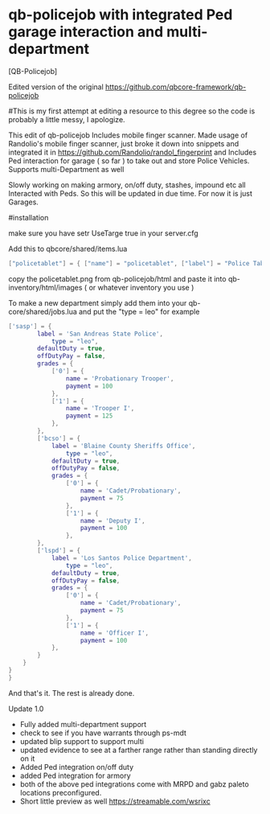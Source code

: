# qb-policejob with integrated Ped garage interaction and multi-department
[QB-Policejob]

Edited version of the original https://github.com/qbcore-framework/qb-policejob

#This is my first attempt at editing a resource to this degree so the code is probably a little messy, I apologize.


This edit of qb-policejob Includes mobile finger scanner. Made usage of Randolio's mobile finger scanner, just broke it down into snippets and integrated it in https://github.com/Randolio/randol_fingerprint and Includes Ped interaction for garage ( so far ) to take out and store Police Vehicles. Supports multi-Department as well

Slowly working on making armory, on/off duty, stashes, impound etc all Interacted with Peds. So this will be updated in due time. For now it is just Garages.

#installation

make sure you have setr UseTarge true in your server.cfg

Add this to qbcore/shared/items.lua
```lua
["policetablet"] = { ["name"] = "policetablet", ["label"] = "Police Tablet", ["weight"] = 5000, ["type"] = "item", ["image"] = "policetablet.png", ["unique"] = true, ['useable'] = true, ["shouldClose"] = true, ["combinable"] = nil, ["description"] = "A mobile fingerprint tablet." },
```

copy the policetablet.png from qb-policejob/html and paste it into qb-inventory/html/images ( or whatever inventory you use )

To make a new department simply add them into your qb-core/shared/jobs.lua and put the "type = leo" for example

```lua
['sasp'] = {
		label = 'San Andreas State Police',
        	type = "leo",
		defaultDuty = true,
		offDutyPay = false,
		grades = {
            ['0'] = {
                name = 'Probationary Trooper',
                payment = 100
            },
		    ['1'] = {
                name = 'Trooper I',
                payment = 125
            },
	    },
	    ['bcso'] = {
	    	label = 'Blaine County Sheriffs Office',
            	type = "leo",
	    	defaultDuty = true,
	    	offDutyPay = false,
	    	grades = {
                ['0'] = {
                    name = 'Cadet/Probationary',
                    payment = 75
                },
	    	    ['1'] = {
                    name = 'Deputy I',
                    payment = 100
                },
	    },
	    ['lspd'] = {
	    	label = 'Los Santos Police Department',
            	type = "leo",
	    	defaultDuty = true,
	    	offDutyPay = false,
	    	grades = {
                ['0'] = {
                    name = 'Cadet/Probationary',
                    payment = 75
                },
	    	    ['1'] = {
                    name = 'Officer I',
                    payment = 100
            },
        }
    }
}
}
```

And that's it. The rest is already done.



Update 1.0
- Fully added multi-department support
- check to see if you have warrants through ps-mdt
- updated blip support to support multi
- updated evidence to see at a farther range rather than standing directly on it
- Added Ped integration on/off duty
- added Ped integration for armory
- both of the above ped integrations come with MRPD and gabz paleto locations preconfigured.
- Short little preview as well https://streamable.com/wsrixc


